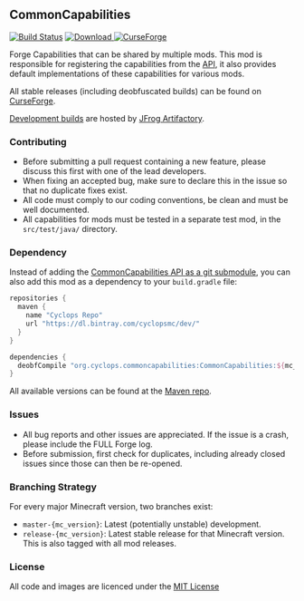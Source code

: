 ## CommonCapabilities

[![Build Status](https://travis-ci.org/CyclopsMC/CommonCapabilities.svg?branch=master-1.11)](https://travis-ci.org/CyclopsMC/CommonCapabilities)
[![Download](https://img.shields.io/maven-metadata/v/https/oss.jfrog.org/artifactory/simple/libs-release/org/cyclops/commoncapabilities/CommonCapabilities/maven-metadata.xml.svg) ](https://oss.jfrog.org/artifactory/simple/libs-release/org/cyclops/commoncapabilities/CommonCapabilities/)
[![CurseForge](http://cf.way2muchnoise.eu/full_247007_downloads.svg)](http://minecraft.curseforge.com/projects/247007)

Forge Capabilities that can be shared by multiple mods.
This mod is responsible for registering the capabilities from the [API](https://github.com/CyclopsMC/CommonCapabilitiesAPI),
it also provides default implementations of these capabilities for various mods.

All stable releases (including deobfuscated builds) can be found on [CurseForge](http://minecraft.curseforge.com/mc-mods/247007/files).

[Development builds](https://oss.jfrog.org/artifactory/simple/libs-release/org/cyclops/commoncapabilities/CommonCapabilities/) are hosted by [JFrog Artifactory](https://www.jfrog.com/artifactory/).

### Contributing
* Before submitting a pull request containing a new feature, please discuss this first with one of the lead developers.
* When fixing an accepted bug, make sure to declare this in the issue so that no duplicate fixes exist.
* All code must comply to our coding conventions, be clean and must be well documented.
* All capabilities for mods must be tested in a separate test mod, in the `src/test/java/` directory. 

### Dependency

Instead of adding the [CommonCapabilities API as a git submodule](https://github.com/CyclopsMC/CommonCapabilitiesAPI#using-the-api), you can also add this mod as a dependency to your `build.gradle` file:

```gradle
repositories {
  maven {
    name "Cyclops Repo"
    url "https://dl.bintray.com/cyclopsmc/dev/"
  }
}

dependencies {
  deobfCompile "org.cyclops.commoncapabilities:CommonCapabilities:${mc_version}-${mod_version}"
}
```

All available versions can be found at the [Maven repo](https://dl.bintray.com/cyclopsmc/dev/org/cyclops/commoncapabilities/CommonCapabilities/).

### Issues
* All bug reports and other issues are appreciated. If the issue is a crash, please include the FULL Forge log.
* Before submission, first check for duplicates, including already closed issues since those can then be re-opened.

### Branching Strategy

For every major Minecraft version, two branches exist:

* `master-{mc_version}`: Latest (potentially unstable) development.
* `release-{mc_version}`: Latest stable release for that Minecraft version. This is also tagged with all mod releases.

### License
All code and images are licenced under the [MIT License](https://github.com/CyclopsMC/CommonCapabilities/blob/master-1.8/LICENSE.txt)
